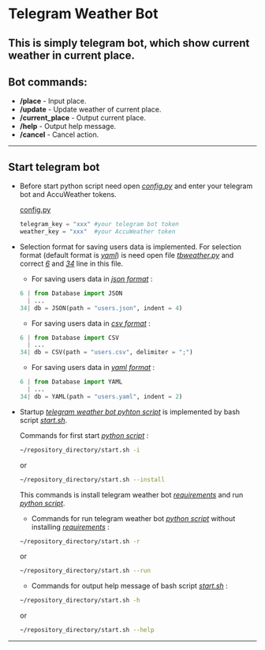 # Telegram Weather Bot
This is simply telegram bot, which show current weather in current place.
---
## Bot commands:
- **/place** - Input place.
- **/update** - Update weather of current place.
- **/current_place** - Output current place.
- **/help** - Output help message.
- **/cancel** - Cancel action.
---
## Start telegram bot
- Before start python script need open *[config.py][config.py]* and enter your telegram bot and AccuWeather tokens.

  [config.py][config.py]
  ```python
  telegram_key = "xxx" #your telegram bot token
  weather_key = "xxx"  #your AccuWeather token
  ```
- Selection format for saving users data is implemented. For selection format (default format is *[yaml][users.yaml]*) is need open file *[tbweather.py][tbweather.py]* and correct *[6][tbweather.py_l6]* and *[34][tbweather.py_l34]* line in this file.

  - For saving users data in *[json format][users.json]* :
  ```python
  6 | from Database import JSON
    | ...
  34| db = JSON(path = "users.json", indent = 4)
  ```
  - For saving users data in *[csv format][users.csv]* :
  ```python
  6 | from Database import CSV
    | ...
  34| db = CSV(path = "users.csv", delimiter = ";")
  ```
  - For saving users data in *[yaml format][users.yaml]* :
  ```python
  6 | from Database import YAML
    | ...
  34| db = YAML(path = "users.yaml", indent = 2)
  ```

- Startup *[telegram weather bot pyhton script][tbweather.py]* is implemented by bash script *[start.sh][start.sh]*.

  Commands for first start *[python script][tbweather.py]* :
  ```bash
  ~/repository_directory/start.sh -i
  ```
  or
  ```bash
  ~/repository_directory/start.sh --install
  ```
  This commands is install telegram weather bot *[requirements][requirements.txt]* and run *[python script][tbweather.py]*.

  - Commands for run telegram weather bot *[python script][tbweather.py]* without installing *[requirements][requirements.txt]* :
  ```bash
  ~/repository_directory/start.sh -r
  ```
  or
  ```bash
  ~/repository_directory/start.sh --run
  ```

  - Commands for output help message of bash script *[start.sh][start.sh]* :
  ```bash
  ~/repository_directory/start.sh -h
  ```
  or
  ```bash
  ~/repository_directory/start.sh --help
  ```
---
[config.py]: https://github.com/two-dimensional-array/telegram_weather_bot/blob/master/tb_weather/config.py
[tbweather.py]: https://github.com/two-dimensional-array/telegram_weather_bot/blob/master/tb_weather/tbweather.py
[tbweather.py_l6]: https://github.com/two-dimensional-array/telegram_weather_bot/blob/a1cb244f564033996bc71629d162131804723bc8/tb_weather/tbweather.py#L6
[tbweather.py_l34]: https://github.com/two-dimensional-array/telegram_weather_bot/blob/a1cb244f564033996bc71629d162131804723bc8/tb_weather/tbweather.py#L34
[users.json]: https://github.com/two-dimensional-array/telegram_weather_bot/blob/master/tb_weather/users.json
[users.csv]: https://github.com/two-dimensional-array/telegram_weather_bot/blob/master/tb_weather/users.csv
[users.yaml]: https://github.com/two-dimensional-array/telegram_weather_bot/blob/master/tb_weather/users.yaml
[requirements.txt]: https://github.com/two-dimensional-array/telegram_weather_bot/blob/master/requirements.txt
[start.sh]: https://github.com/two-dimensional-array/telegram_weather_bot/blob/master/start.sh
